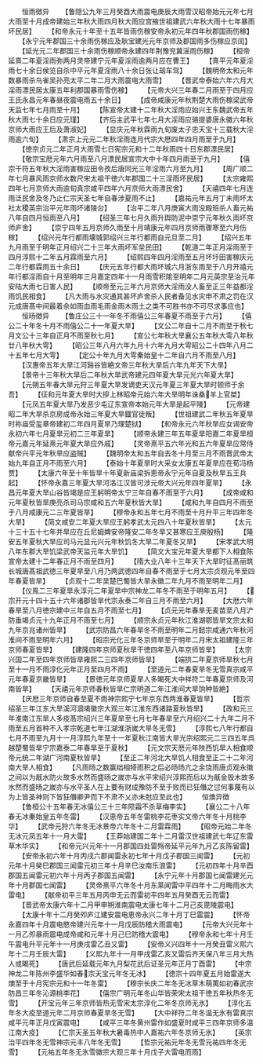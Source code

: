 <!-- { "loadSidebar": true } -->
　　恒雨徴异
　　【鲁隠公九年三月癸酉大雨震电庚辰大雨雪汉昭帝始元元年七月大雨至十月成帝建始三年秋大雨四月秋大雨应宫掖世祖建武六年秋大雨十七年暴雨坏民居】
　　【和帝永元十年至十五年皆雨伤稼安帝永初元年四年秋郡国雨伤稼】
　　【永宁元年郡国三十余雨伤稼应及耿宝建光元年京师及郡国雨多伤稼应京闰】
　　【延光元二年郡国三十余雨伤稼顺帝永建四年荆豫兖冀滛雨伤稼】
　　【桓帝延熹二年夏淫雨弥两月灵帝建宁元年夏淫雨逾两月应在曹王】
　　【熹平元年夏淫雨七十余日侯览自杀中平元年夏淫雨八十余日张让刼车驾】
　　【魏明帝太和元年数暴雨杀鸟雀吴孙亮太平二年二月大雨震电大雨雪】
　　【晋武帝泰始六年六月大淫雨漂民居太康五年利郡国暴雨雪伤稼】
　　【元帝大兴三年春二月雨至于四月应王氏永昌元年春昼夜震电雨五十余日】
　　【成帝咸康元年秋荆楚大雨伤稼梁武帝天监七年七月雨至十月】
　　【陈宣帝太建十二年秋大淫雨应始兴王东魏武帝五年秋大雨七十余日应元瑾】
　　【齐后主武平七年七月大淫雨应骆提婆唐永徽六年秋京师大雨应王后及萧淑妃】
　　【显庆元年秋霖雨九旬废太子忠天宝十三载秋大淫雨逾六旬】
　　【肃宗上元元二年秋淫雨连月代宗大厯四年四月雨至于九月】
　　【徳宗贞元二年正月大雨雪七日宪宗元和十二年秋雨四十日东郡漂民居】
　　【敬宗宝厯元年六月雨至八月漂民居宣宗大中十年四月雨至于九月】
　　【僖宗干符五年秋大淫雨害稼应田令孜后唐同光三年淫雨六月至九月】
　　【周广顺二年七月暴风雨京师水数尺宋太祖干徳六年郡国二十三淫雨坏民居】
　　【太宗雍熙四年七月京师大雨逾旬真宗咸平四年六月京师大雨漂民舍】
　　【天禧四年七月连雨泛民舍及冬乃止仁宗天圣七年自春涉夏雨不止】
　　【嘉祐元年五月丁未雨坏太社太稷英宗治平元年雨坏诸陵台】
　　【治平二年八月庚寅大雨没殿班杀人畜元祐八年自四月恒雨至八月】
　　【绍圣三年七月久雨升舆防泥中崇宁元年秋久雨坏京师庐舍】
　　【崇宁四年五月京师久雨至十月靖康元年四月京师雨骤寒至六月伤稼】
　　【绍兴元年行都雨壊城郭绍兴三年行都雨自元旦至二月】
　　【绍兴五年九月雨至于明年正月绍兴二十三年大雨坏军垒民田】
　　【乾道二年正月淫雨至于四月淳熙十二年五月霖雨至六月】
　　【绍熙四年四月淫雨至五月坏圩田害稼庆元二年行都霖雨五十余日】
　　【庆元五年行都大雨坏城六月浙东雨至于八月开禧元年行都淫雨自十月至明年三月嘉定四年十一月雨雪积隂至明年二月元英宗至治元年安陆大雨七日害人民】
　　【顺帝至元三年六月京师大淫雨没人畜至正三年益都淫雨饥民相食】
　　【凡大雨与水灾通其甚坏庐舍杀人民者备见水灾申不肃之罚在汉元成唐髙中间最着余如雨血雨毛雨金雨木雨土之类不可胜书亦不可尽求事应也】
　　恒旸徴异
　　【鲁庄公三十一年冬不雨僖公三年春夏不雨至于六月】
　　【僖公二十年冬十月不雨僖公二十一年夏大旱】
　　【文公二年自十二月不雨至于秋七月文公十三年自正月不雨至秋七月】
　　【宣公七年秋大旱襄公五年秋大雩八年秋廿八年秋大雩】
　　【昭公三年八月六年九月十六年九月大雩昭公二十四年八月二十五年七月大雩】
　　【定公十年九月大雩秦始皇十二年自六月不雨至八月】
　　【汉惠帝五年大旱江河谿谷皆絶文帝三年秋大旱后六年九年天下大旱】
　　【景帝十三年秋大旱后二年秋大旱武帝建元四年夏大旱元光六年夏大旱】
　　【元朔五年春大旱元狩三年夏大旱发谪吏天汉元年夏三年夏大旱时顿师于余吾】
　　【征和元年夏大旱时大摉上林昭帝元始六年大旱明年诛桑羊上官桀】
　　【元凤五年夏大旱乃发恶少屯辽东宣帝本始元年大旱是起平陵】
　　【元帝建昭二年大旱杀京房成帝永始三年夏大旱鐡官徒叛】
　　【世祖建武二年秋五年夏旱时祢庙受玺章帝建初二年四月夏旱乃理楚狱】
　　【和帝永元六年秋旱应女谒安帝永初六年七月夏旱元初二三年夏旱】
　　【顺帝永建三年五年夏旱阳嘉二年夏旱桓帝元嘉元年延熹元年夏大旱应外戚】
　　【灵帝熹平五六年光和五六年夏旱应常侍献帝兴平元年秋旱应盗贼】
　　【魏明帝太和五年自去冬十月至三月不雨晋武帝太始九年自正月不雨至六月】
　　【泰始十年夏旱时大采女太康五年夏旱应在荀冯杨贾】
　　【太康六年至十年皆旱十年夏新庙梁拆恵帝永宁元年自夏及秋旱五王兵起】
　　【怀帝永嘉三年夏大旱河洛江汉皆可涉元帝大兴元年四年夏旱】
　　【永昌元年夏大旱山谷皆竭是应王躬明帝太宁三年自春不雨至于六月】
　　【成帝咸和元年夏秋皆旱庚亮杀司马宗咸和五六年夏秋皆大旱】
　　【咸和九年自四月不雨至于八月咸康元二三年夏皆旱】
　　【穆帝永和五年七月不雨至十月升平三年四年冬大旱】
　　【简文咸安二年夏大旱应王躬孝武太元四八十年夏秋皆旱】
　　【太元十三十五十七年并旱应在丘尼姆婢安帝隆安二年冬旱又甚寒应王庾殷杨】
　　【隆安五年夏秋大旱应司马元显元兴元年秋饥冬大旱二年夏冬又旱】
　　【宋孝武大明八年东郡大旱饥梁武帝天监元年大旱饥】
　　【简文大宝元年夏大旱都下人相食陈宣帝太建十二年春正月不雨至四月】
　　【隋大业八年十三年天下大旱时征髙丽筑长城唐髙祖武徳三年夏旱至八月乃两武徳四年自春不雨至于七月太宗贞观元年至四年春夏皆旱】
　　【贞观十二年吴楚巴蜀皆大旱永徽二年九月不雨至明年二月】
　　【仪鳯二三年夏旱永淳元二年夏旱中宗神龙二年冬不雨至于明年五月】
　　【宗开元十四十五十六年诸郡皆旱代宗永泰二年自三月不雨至六月】
　　【大厯六年春旱至八月徳宗建中三年自五月不雨至七月】
　　【贞元元年春旱无麦苗至八月浐防垂竭贞元十九年正月不雨至七月】
　　【顺宗永贞元年秋江淮湖鄂皆旱文宗太和九年京兆诸州皆旱】
　　【武宗防昌六年春旱冬不雨至明年二月懿宗咸通六年秋河淮间不雨至明年六月】
　　【昭宗光化三年冬京师旱至于明年二月宋太祖建隆三年京师春夏皆旱】
　　【建隆四年京师夏秋旱干徳四年至八年京师皆旱】
　　【太宗兴国二年至四年京师皆旱雍熙二三四年京师皆旱】
　　【端拱二年夏京师旱秋七月至十一月不雨淳化元年正月至四月不雨】
　　【至道元二年春夏旱冬无雪真宗咸平元年春夏京畿皆旱】
　　【景徳元年京师夏旱人多暍死大中祥符二年春夏京师及河南皆旱】
　　【天禧元年京师春秋皆旱仁宗明道二年江淮间大旱饷种皆絶】
　　【庆厯三年京师自春至夏不雨神宗熙宁七年京东西两淮春夏皆旱】
　　【哲宗绍圣三年江东大旱溪河涸竭徽宗大观三年江淮东西诸路夏秋皆旱】
　　【政和元三年淮南江东旱人多疫髙宗绍兴三年夏旱至七月七年春旱至六月绍兴二十九年二月不雨至五月首种不入孝宗乾道七年江湖淮浙嵗大旱冬无雪】
　　【淳熙七八年行都自七月不雨至九月十一月淳熙九年至十一年夏秋江南皆大旱光宗绍熙元二三四五年呉越楚蜀皆旱宁宗嘉泰二年春旱至于夏秋】
　　【元文宗天厯元年陜西饥旱人相食顺帝元统二年湖广河南夏秋皆旱】
　　【至正二年河北大旱饥人相食至正二十二年河南大旱人相食】
　　【凡雨旸之数赢绌相犄雨积之后必旸旸亢之余饶雨唐贞观永徽之间以为旤水防火故多水然而盛旸之嵗亦与水平宋绍兴淳熙而后以为旤金毁木故多水然而盛旸之嵗亦与水平圣人在上要有财成豫防不至于败而已狂僭之愆何事蔑有以为上皆圣神则下皆狂僭卿尹而下不肃不乂亦未尅应至此也】
　　恒燠异徴
　　【鲁桓公十五年春无冰僖公三十三年陨霜不杀草梅李实】
　　【襄公二十八年春无冰秦始皇五年冬雷】
　　【汉恵帝五年冬雷桃李花枣实文帝六年冬十月桃李华】
　　【武帝元狩六年冬无冰景帝六年冬十二月雷霖雨】
　　【昭帝元始二年冬无冰元凤五年十一月大雷】
　　【王莽始建国二年十二月雷汉世祖建武七年辽东雷草木华实】
　　【和帝元兴元年十一月郡国四处雷殇帝延平元年九月乙亥陈留雷】
　　【安帝永初六年十月丙戌六郡闻雷永初七年十月戊子郡国三闻雷】
　　【元初元年十月癸巳郡国三闻雷元初三年十月辛巳汝南乐浪雷】
　　【元初四年十月辛酉郡国五闻雷元初六年十月丙子郡国五闻雷】
　　【永宁元年十月郡国七闻雷建光元年十月郡国七闻雷】
　　【灵帝熹平六年冬十月东莱闻雷中平四年十二月晦雨水大雷电】
　　【献帝初平三年五月丙申无云而雷初平四年五月癸酉无云而雷】
　　【晋武帝太康六年十二月甲申朔淮南震电太康七年十二月己亥毘陵震电】
　　【太康十年十二月癸夘庐江建安震电恵帝永兴二年十月丁巳雷震】
　　【怀帝永嘉四年十月震电愍帝建兴元年十一月戊辰防稽大雨震电】
　　【元帝大兴元年十一月乙夘暴雨震电成帝咸和元年十月己巳防稽大震电】
　　【穆帝永和七年十月壬午震电升平元年十一月庚戌雷乙丑又雷】
　　【安帝义兴四年十一月癸丑雷义熙六年十二月壬辰大雷】
　　【义熙九年十一月甲戌雷乙亥又雷后齐天保八年三月大热人或暍死】
　　【唐武后延载元年九月梨花武后证圣元年正月丁酉雷】
　　【中宗神龙二年陈州李盛华如春宗天宝元年冬无冰】
　　【徳宗十四年夏五月始雷遂大燠至于十月宪宗元和十一年冬雷】
　　【穆宗长庆二年冬无冰草木萌荑如初春武宗防昌三年冬沁源桃李花】
　　【僖宗广明元年冬山华皆荣宋太祖干徳五年秋热冬无雪】
　　【开宝元年三年京师皆热无雪宋太宗淳化二年冬京师无氷】
　　【淳化五年冬大疫至道元年二月京师春夏旱冬无雪】
　　【大中祥符二年冬温无氷有雷真宗咸平元年正月戊寅震电】
　　【咸平三年冬黄州雷作如盛夏时咸平三四年京师多温江南大疫】
　　【仁宗天圣五年秋大暑毒热中人嘉祐六年冬京师无氷】
　　【英宗治平四年冬无雪神宗元丰八年冬无雪】
　　【哲宗元祐元年冬无雪元祐四年冬无雪】
　　【元祐五年冬无氷雪徽宗大观三年十月戊子大雷电而雨】
